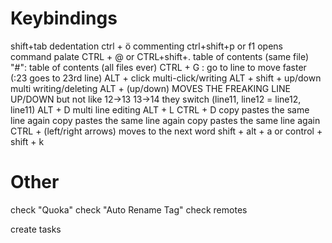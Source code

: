 # Keybindings
shift+tab
    dedentation
ctrl + ö
    commenting
ctrl+shift+p or f1
    opens command palate
CTRL + @ or CTRL+shift+. 
    table of contents (same file)
"#": 
    table of contents (all files ever)
CTRL + G : go to line
    to move faster (:23 goes to 23rd line)
ALT + click 
    multi-click/writing
ALT + shift + up/down
    multi writing/deleting
ALT + (up/down)
    MOVES THE FREAKING LINE UP/DOWN
    but not like 12->13 13->14
    they switch (line11, line12 = line12, line11)
ALT + D
    multi line editing
ALT + L
CTRL + D
    copy pastes the same line again
    copy pastes the same line again
    copy pastes the same line again
CTRL + (left/right arrows)
    moves to the next word
shift + alt + a or control + shift + k
    <!-- creates --> <!-- a block comment -->


# Other
check "Quoka"
check "Auto Rename Tag"
check remotes

create tasks
<!-- create snippets -->

